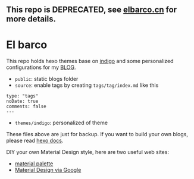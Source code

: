 ## This repo is DEPRECATED, see [elbarco.cn](https://github.com/2hf/elbarco.cn) for more details.

# El barco

This repo holds hexo themes base on [indigo](https://github.com/yscoder/hexo-theme-indigo) and some personalized configurations for my [BLOG](http://0x4b5.top).

* `public`: static blogs folder
* `source`: enable tags by creating `tags/tag/index.md` like this

```
type: "tags"
noDate: true
comments: false
---
```
* `themes/indigo`: personalized of theme

These files above are just for backup. If you want to build your own blogs, please read [hexo docs](https://hexo.io/docs/). 

DIY your own Material Design style, here are two useful web sites:

* [material palette](http://www.materialpalette.com/)
* [Material Design via Google](http://www.google.com/design/spec/style/color.html)



